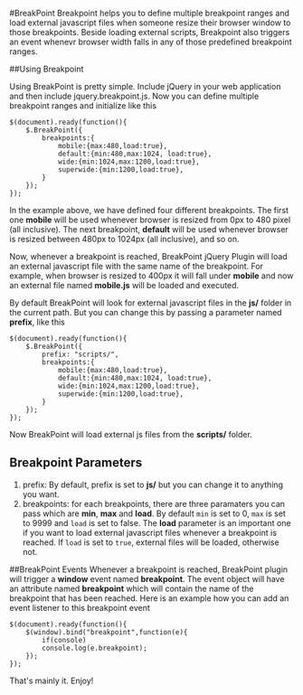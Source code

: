 #BreakPoint
Breakpoint helps you to define multiple breakpoint ranges and load external javascript files when someone resize their browser window to those breakpoints. Beside loading external scripts, Breakpoint also triggers an event whenevr browser width falls in any of those predefined breakpoint ranges.

##Using Breakpoint

Using BreakPoint is pretty simple. Include jQuery in your web application and then include jquery.breakpoint.js. Now you can define multiple breakpoint ranges and initialize like this

```
$(document).ready(function(){
	$.BreakPoint({
		breakpoints:{
			mobile:{max:480,load:true},
			default:{min:480,max:1024, load:true},
			wide:{min:1024,max:1200,load:true},
			superwide:{min:1200,load:true},
		}
	});
});
```

In the example above, we have defined four different breakpoints. The first one **mobile** will be used whenever browser is resized from 0px to 480 pixel (all inclusive). The next breakpoint, **default** will be used whenever browser is resized between 480px to 1024px (all inclusive), and so on. 

Now, whenever a breakpoint is reached, BreakPoint jQuery Plugin will load an external javascript file with the same name of the breakpoint. For example, when browser is resized to 400px it will fall under **mobile** and now an external file named **mobile.js** will be loaded and executed. 

By default BreakPoint will look for external javascript files in the **js/** folder in the current path. But you can change this by passing a parameter named **prefix**, like this

```
$(document).ready(function(){
	$.BreakPoint({
		prefix: "scripts/", 
		breakpoints:{
			mobile:{max:480,load:true},
			default:{min:480,max:1024, load:true},
			wide:{min:1024,max:1200,load:true},
			superwide:{min:1200,load:true},
		}
	});
});
```

Now BreakPoint will load external js files from the **scripts/** folder. 

## Breakpoint Parameters
1. prefix: By default, prefix is set to **js/** but you can change it to anything you want. 
2. breakpoints: for each breakpoints, there are three paramaters you can pass which are **min**, **max** and **load**. By default ```min``` is set to 0, ```max``` is set to 9999 and ```load``` is set to false. The **load** parameter is an important one if you want to load external javascript files whenever a breakpoint is reached. If ```load``` is set to ```true```, external files will be loaded, otherwise not. 


##BreakPoint Events
Whenever a breakpoint is reached, BreakPoint plugin will trigger a **window** event named **breakpoint**. The event object will have an attribute named **breakpoint** which will contain the name of the breakpoint that has been reached. Here is an example how you can add an event listener to this breakpoint event

```
$(document).ready(function(){
	$(window).bind("breakpoint",function(e){
		if(console)
		console.log(e.breakpoint);
	});
});

```
 
That's mainly it. Enjoy!


